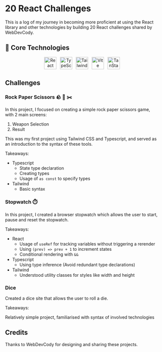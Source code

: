 # 20 React Challenges

This is a log of my journey in becoming more proficient at using the React library and other technologies by building 20 React challenges shared by WebDevCody.

## 🚀 Core Technologies

<p align="center">
  <img src="https://cdn.jsdelivr.net/gh/devicons/devicon@latest/icons/react/react-original.svg" alt="React" width="40" />
  &nbsp;
  <img src="https://cdn.jsdelivr.net/gh/devicons/devicon@latest/icons/typescript/typescript-original.svg" alt="TypeScript" width="40" />   
  &nbsp;
  <img src="https://cdn.jsdelivr.net/gh/devicons/devicon@latest/icons/tailwindcss/tailwindcss-original.svg" alt="Tailwind CSS" width="40" />
  &nbsp;
  <img src="https://cdn.jsdelivr.net/gh/devicons/devicon@latest/icons/vitejs/vitejs-original.svg" alt="Vite" width="40" height="40"/>
  &nbsp;
  <img src="https://tanstack.com/assets/splash-dark-8nwlc0Nt.png" alt="TanStack Start" width="40" height="40"/>
</p>


## Challenges

### Rock Paper Scissors 🪨 📄 ✂️ 

In this project, I focused on creating a simple rock paper scissors game, with 2 main screens:

1. Weapon Selection
2. Result

This was my first project using Tailwind CSS and Typescript, and served as an introduction to the syntax of these tools.

Takeaways:
- Typescript
  - State type declaration
  - Creating types
  - Usage of `as const` to specify types
- Tailwind
  - Basic syntax

### Stopwatch ⏱️

In this project, I created a browser stopwatch which allows the user to start, pause and reset the stopwatch.

Takeaways:
- React
  - Usage of `useRef` for tracking variables without triggering a rerender
  - Using `(prev) => prev + 1` to increment states
  - Conditional rendering with `&&`
- Typescript
  - Using type inference (Avoid redundant type declarations)
- Tailwind
  - Understood utility classes for styles like width and height

### Dice 

Created a dice site that allows the user to roll a die.

Takeaways:

Relatively simple project, familiarised with syntax of involved technologies

## Credits
Thanks to WebDevCody for designing and sharing these projects.